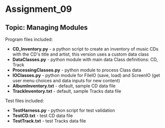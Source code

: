 
# Assignment_09

## Topic: Managing Modules

Program files included:

  - **CD_Inventory.py** - a python script to create an inventory of music CDs with the CD's title and artist, this version uses a custom data class
  - **DataClasses.py** - python module with main data Class definitions: CD, Track
  - **ProcessingClasses.py** - python module to process Class data
  - **IOClasses.py** - python module for FileIO (save, load) and ScreenIO (get user menu choices and data inputs for new content)
  - **AlbumInventory.txt** - default, sample CD data file
  - **TrackInventory.txt** - default, sample Tracks data file

Test files included:

  - **TestHarness.py** - python script for test validation
  - **TestCD.txt** - test CD data file
  - **TestTrack.txt** - test Tracks data file
